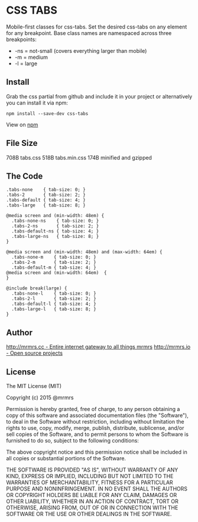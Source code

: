 # CSS TABS

  Mobile-first classes for css-tabs.
  Set the desired css-tabs on any element for any breakpoint.
  Base class names are namespaced across three breakpoints:

*  -ns = not-small (covers everything larger than mobile)
*  -m  = medium
*  -l  = large

## Install
Grab the css partial from github and include it in your project or alternatively
you can install it via npm:
```
npm install --save-dev css-tabs
```
View on [npm](https://www.npmjs.org/package/css-tabs)


## File Size

708B tabs.css
518B tabs.min.css
174B minified and gzipped

## The Code
```
.tabs-none    { tab-size: 0; }
.tabs-2       { tab-size: 2; }
.tabs-default { tab-size: 4; }
.tabs-large   { tab-size: 8; }

@media screen and (min-width: 48em) {
  .tabs-none-ns    { tab-size: 0; }
  .tabs-2-ns       { tab-size: 2; }
  .tabs-default-ns { tab-size: 4; }
  .tabs-large-ns   { tab-size: 8; }
}

@media screen and (min-width: 48em) and (max-width: 64em) {
  .tabs-none-m    { tab-size: 0; }
  .tabs-2-m       { tab-size: 2; }
  .tabs-default-m { tab-size: 4; }
@media screen and (min-width: 64em)  {
}

@include break(large) {
  .tabs-none-l    { tab-size: 0; }
  .tabs-2-l       { tab-size: 2; }
  .tabs-default-l { tab-size: 4; }
  .tabs-large-l   { tab-size: 8; }
}

```

## Author

[http://mrmrs.cc - Entire internet gateway to all things mrmrs](http://mrmrs.cc)
[http://mrmrs.io - Open source projects](http://mrmrs.io)

## License

The MIT License (MIT)

Copyright (c) 2015 @mrmrs

Permission is hereby granted, free of charge, to any person obtaining a copy
of this software and associated documentation files (the "Software"), to deal
in the Software without restriction, including without limitation the rights
to use, copy, modify, merge, publish, distribute, sublicense, and/or sell
copies of the Software, and to permit persons to whom the Software is
furnished to do so, subject to the following conditions:

The above copyright notice and this permission notice shall be included in
all copies or substantial portions of the Software.

THE SOFTWARE IS PROVIDED "AS IS", WITHOUT WARRANTY OF ANY KIND, EXPRESS OR
IMPLIED, INCLUDING BUT NOT LIMITED TO THE WARRANTIES OF MERCHANTABILITY,
FITNESS FOR A PARTICULAR PURPOSE AND NONINFRINGEMENT. IN NO EVENT SHALL THE
AUTHORS OR COPYRIGHT HOLDERS BE LIABLE FOR ANY CLAIM, DAMAGES OR OTHER
LIABILITY, WHETHER IN AN ACTION OF CONTRACT, TORT OR OTHERWISE, ARISING FROM,
OUT OF OR IN CONNECTION WITH THE SOFTWARE OR THE USE OR OTHER DEALINGS IN
THE SOFTWARE.

